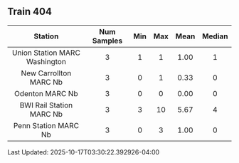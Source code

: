 ## Train 404

| Station | Num Samples | Min | Max | Mean | Median |
| :-----: | :---------: | :-: | :-: | :--: | :----: |
| Union Station MARC Washington | 3 | 1 | 1 | 1.00 | 1 |
| New Carrollton MARC Nb | 3 | 0 | 1 | 0.33 | 0 |
| Odenton MARC Nb | 3 | 0 | 0 | 0.00 | 0 |
| BWI Rail Station MARC Nb | 3 | 3 | 10 | 5.67 | 4 |
| Penn Station MARC Nb | 3 | 0 | 3 | 1.00 | 0 |


Last Updated: 2025-10-17T03:30:22.392926-04:00